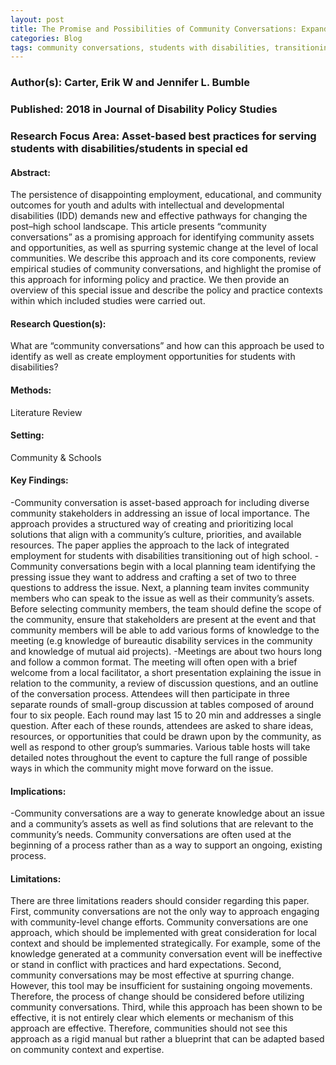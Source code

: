 ```yaml
---
layout: post
title: The Promise and Possibilities of Community Conversations: Expanding Opportunities for People With Disabilities
categories: Blog
tags: community conversations, students with disabilities, transitioning out of high school 
---
```


### Author(s): Carter, Erik W and Jennifer L. Bumble

### Published: 2018 in Journal of Disability Policy Studies

### Research Focus Area: Asset-based best practices for serving students with disabilities/students in special ed

#### Abstract:
The persistence of disappointing employment, educational, and community outcomes for youth and adults with intellectual and developmental disabilities (IDD) demands new and effective pathways for changing the post–high school landscape. This article presents “community conversations” as a promising approach for identifying community assets and opportunities, as well as spurring systemic change at the level of local communities. We describe this approach and its core components, review empirical studies of community conversations, and highlight the promise of this approach for informing policy and practice. We then provide an overview of this special issue and describe the policy and practice contexts within which included studies were carried out.


#### Research Question(s):
What are “community conversations” and how can this approach be used to identify as well as create employment opportunities for students with disabilities?


#### Methods:
Literature Review


#### Setting:
Community & Schools


#### Key Findings:
-Community conversation is asset-based approach for including diverse community stakeholders in addressing an issue of local importance. The approach provides a structured way of creating and prioritizing local solutions that align with a community’s culture, priorities, and available resources. The paper applies the approach to the lack of integrated employment for students with disabilities transitioning out of high school.  -Community conversations begin with a local planning team identifying the pressing issue they want to address and crafting a set of two to three questions to address the issue. Next, a planning team invites community members who can speak to the issue as well as their community’s assets. Before selecting community members, the team should define the scope of the community, ensure that stakeholders are present at the event and that community members will be able to add various forms of knowledge to the meeting (e.g knowledge of bureautic disability services in the community and knowledge of mutual aid projects). -Meetings are about two hours long and follow a common format. The meeting will often open with a brief welcome from a local facilitator, a short presentation explaining the issue in relation to the community, a review of discussion questions, and an outline of the conversation process. Attendees will then participate in three separate rounds of small-group discussion at tables composed of around four to six people. Each round may last 15 to 20 min and addresses a single question. After each of these rounds, attendees are asked to share ideas, resources, or opportunities that could be drawn upon by the community, as well as respond to other group’s summaries. Various table hosts will take detailed notes throughout the event to capture the full range of possible ways in which the community might move forward on the issue. 


#### Implications:
-Community conversations are a way to generate knowledge about an issue and a community’s assets as well as find solutions that are relevant to the community’s needs. Community conversations are often used at the beginning of a process rather than as a way to support an ongoing, existing process. 


#### Limitations:
There are three limitations readers should consider regarding this paper. First, community conversations are not the only way to approach engaging with community-level change efforts. Community conversations are one approach, which should be implemented with great consideration for local context and should be implemented strategically. For example, some of the knowledge generated at a community conversation event will be ineffective or stand in conflict with practices and hard expectations. Second, community conversations may be most effective at spurring change. However, this tool may be insufficient for sustaining ongoing movements. Therefore, the process of change should be considered before utilizing community conversations. Third, while this approach has been shown to be effective, it is not entirely clear which elements or mechanism of this approach are effective. Therefore, communities should not see this approach as a rigid manual but rather a blueprint that can be adapted based on community context and expertise. 



